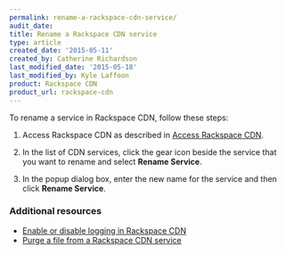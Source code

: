 ```yaml
---
permalink: rename-a-rackspace-cdn-service/
audit_date:
title: Rename a Rackspace CDN service
type: article
created_date: '2015-05-11'
created_by: Catherine Richardson
last_modified_date: '2015-05-18'
last_modified_by: Kyle Laffoon
product: Rackspace CDN
product_url: rackspace-cdn
---
```


To rename a service in Rackspace CDN, follow these steps:

1. Access Rackspace CDN as described in [Access Rackspace CDN](/how-to/access-rackspace-cdn).

2. In the list of CDN services, click the gear icon beside the service
that you want to rename and select **Rename Service**.

3. In the popup dialog box, enter the new name for the service and then
click **Rename Service**.

### Additional resources

- [Enable or disable logging in Rackspace CDN](/how-to/enable-or-disable-logging-in-rackspace-cdn)
- [Purge a file from a Rackspace CDN service](/how-to/refresh-content-in-a-rackspace-cdn-service)
